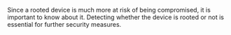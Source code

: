 
Since a rooted device is much more at risk of being compromised,
it is important to know about it. Detecting whether the device is
rooted or not is essential for further security measures.
